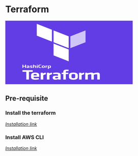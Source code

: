 # Terraform
<img align="centre" alt="devops" width=400 height=200 src="Images/terraform.jpg"> <br>

<h2> Pre-requisite </h2>

<h3> Install the terraform </h3>
<a href=https://developer.hashicorp.com/terraform/tutorials/aws-get-started/install-cli> <i> Installation link </i> </a>

<h3> Install AWS CLI </h3>
<a href=https://docs.aws.amazon.com/cli/latest/userguide/getting-started-install.html> <i> Installation link </i> </a>
